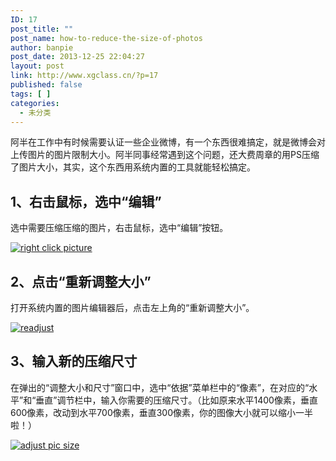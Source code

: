 ```yaml
---
ID: 17
post_title: ""
post_name: how-to-reduce-the-size-of-photos
author: banpie
post_date: 2013-12-25 22:04:27
layout: post
link: http://www.xgclass.cn/?p=17
published: false
tags: [ ]
categories:
  - 未分类
---
```

阿半在工作中有时候需要认证一些企业微博，有一个东西很难搞定，就是微博会对上传图片的图片限制大小。阿半同事经常遇到这个问题，还大费周章的用PS压缩了图片大小，其实，这个东西用系统内置的工具就能轻松搞定。

## 1、右击鼠标，选中“编辑”

选中需要压缩压缩的图片，右击鼠标，选中“编辑”按钮。

[![right click picture][1]][1]

## 2、点击“重新调整大小”

打开系统内置的图片编辑器后，点击左上角的“重新调整大小”。

[![readjust][2]][2]

## 3、输入新的压缩尺寸

在弹出的“调整大小和尺寸”窗口中，选中“依据”菜单栏中的“像素”，在对应的“水平”和“垂直”调节栏中，输入你需要的压缩尺寸。（比如原来水平1400像素，垂直600像素，改动到水平700像素，垂直300像素，你的图像大小就可以缩小一半啦！）

[![adjust pic size][3]][3]

 [1]: http://7arnhx.com1.z0.glb.clouddn.com/wp-content/uploads/2013/12/right-click-picture.jpg
 [2]: http://7arnhx.com1.z0.glb.clouddn.com/wp-content/uploads/2013/12/readjust.jpg
 [3]: http://7arnhx.com1.z0.glb.clouddn.com/wp-content/uploads/2013/12/adjust-pic-size.jpg